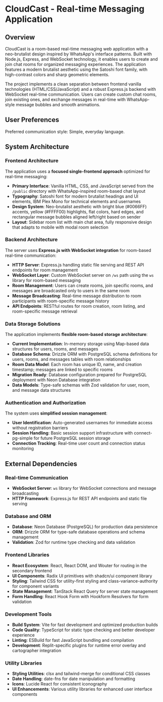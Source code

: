 # CloudCast - Real-time Messaging Application

## Overview

CloudCast is a room-based real-time messaging web application with a neo-brutalist design inspired by WhatsApp's interface patterns. Built with Node.js, Express, and WebSocket technology, it enables users to create and join chat rooms for organized messaging experiences. The application features a modern brutalist aesthetic using the Satoshi font family, with high-contrast colors and sharp geometric elements.

The project implements a clean separation between frontend vanilla technologies (HTML/CSS/JavaScript) and a robust Express.js backend with WebSocket real-time communication. Users can create custom chat rooms, join existing ones, and exchange messages in real-time with WhatsApp-style message bubbles and smooth animations.

## User Preferences

Preferred communication style: Simple, everyday language.

## System Architecture

### Frontend Architecture
The application uses a **focused single-frontend approach** optimized for real-time messaging:

- **Primary Interface**: Vanilla HTML, CSS, and JavaScript served from the `/public` directory with WhatsApp-inspired room-based chat layout
- **Typography**: Satoshi font for modern brutalist headings and UI elements, IBM Plex Mono for technical elements and usernames
- **Design System**: Neo-brutalist aesthetic with bright blue (#0066FF) accents, yellow (#FFFF00) highlights, flat colors, hard edges, and rectangular message bubbles aligned left/right based on sender
- **Layout**: Sidebar room list with main chat area, fully responsive design that adapts to mobile with modal room selection

### Backend Architecture
The server uses **Express.js with WebSocket integration** for room-based real-time communication:

- **HTTP Server**: Express.js handling static file serving and REST API endpoints for room management
- **WebSocket Layer**: Custom WebSocket server on `/ws` path using the `ws` library for room-based messaging
- **Room Management**: Users can create rooms, join specific rooms, and messages are broadcasted only to users in the same room
- **Message Broadcasting**: Real-time message distribution to room participants with room-specific message history
- **API Endpoints**: RESTful routes for room creation, room listing, and room-specific message retrieval

### Data Storage Solutions
The application implements **flexible room-based storage architecture**:

- **Current Implementation**: In-memory storage using Map-based data structures for users, rooms, and messages
- **Database Schema**: Drizzle ORM with PostgreSQL schema definitions for users, rooms, and messages tables with room relationships
- **Room Data Model**: Each room has unique ID, name, and creation timestamp; messages are linked to specific rooms
- **Migration Ready**: Database configuration prepared for PostgreSQL deployment with Neon Database integration
- **Data Models**: Type-safe schemas with Zod validation for user, room, and message data structures

### Authentication and Authorization
The system uses **simplified session management**:

- **User Identification**: Auto-generated usernames for immediate access without registration barriers
- **Session Handling**: Basic session support infrastructure with connect-pg-simple for future PostgreSQL session storage
- **Connection Tracking**: Real-time user count and connection status monitoring

## External Dependencies

### Real-time Communication
- **WebSocket Server**: `ws` library for WebSocket connections and message broadcasting
- **HTTP Framework**: Express.js for REST API endpoints and static file serving

### Database and ORM
- **Database**: Neon Database (PostgreSQL) for production data persistence
- **ORM**: Drizzle ORM for type-safe database operations and schema management
- **Validation**: Zod for runtime type checking and data validation

### Frontend Libraries
- **React Ecosystem**: React, React DOM, and Wouter for routing in the secondary frontend
- **UI Components**: Radix UI primitives with shadcn/ui component library
- **Styling**: Tailwind CSS for utility-first styling and class-variance-authority for component variants
- **State Management**: TanStack React Query for server state management
- **Form Handling**: React Hook Form with Hookform Resolvers for form validation

### Development Tools
- **Build System**: Vite for fast development and optimized production builds
- **Code Quality**: TypeScript for static type checking and better developer experience
- **Linting**: ESBuild for fast JavaScript bundling and compilation
- **Development**: Replit-specific plugins for runtime error overlay and cartographer integration

### Utility Libraries
- **Styling Utilities**: clsx and tailwind-merge for conditional CSS classes
- **Date Handling**: date-fns for date manipulation and formatting
- **Icons**: Lucide React for consistent iconography
- **UI Enhancements**: Various utility libraries for enhanced user interface components